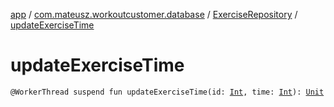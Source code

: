 [app](../../index.md) / [com.mateusz.workoutcustomer.database](../index.md) / [ExerciseRepository](index.md) / [updateExerciseTime](./update-exercise-time.md)

# updateExerciseTime

`@WorkerThread suspend fun updateExerciseTime(id: `[`Int`](https://kotlinlang.org/api/latest/jvm/stdlib/kotlin/-int/index.html)`, time: `[`Int`](https://kotlinlang.org/api/latest/jvm/stdlib/kotlin/-int/index.html)`): `[`Unit`](https://kotlinlang.org/api/latest/jvm/stdlib/kotlin/-unit/index.html)